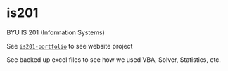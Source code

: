# is201
BYU IS 201 (Information Systems)

See [`is201-portfolio`](https://github.com/brighamband/is201-portfolio) to see website project

See backed up excel files to see how we used VBA, Solver, Statistics, etc.
